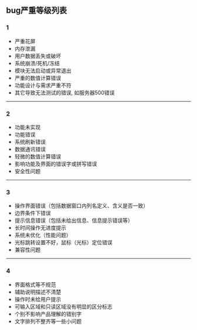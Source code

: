 ## bug严重等级列表
### 1
- 严重花屏
- 内存泄漏
- 用户数据丢失或破坏
- 系统崩溃/死机/冻结
- 模块无法启动或异常退出
- 严重的数值计算错误
- 功能设计与需求严重不符
- 其它导致无法测试的错误, 如服务器500错误
***
### 2
- 功能未实现
- 功能错误
- 系统刷新错误
- 数据通讯错误
- 轻微的数值计算错误
- 影响功能及界面的错误字或拼写错误
- 安全性问题
***
### 3
- 操作界面错误（包括数据窗口内列名定义、含义是否一致）
- 边界条件下错误
- 提示信息错误（包括未给出信息、信息提示错误等）
- 长时间操作无进度提示
- 系统未优化（性能问题）
- 光标跳转设置不好，鼠标（光标）定位错误
- 兼容性问题
***
### 4
- 界面格式等不规范
- 辅助说明描述不清楚
- 操作时未给用户提示
- 可输入区域和只读区域没有明显的区分标志
- 个别不影响产品理解的错别字
- 文字排列不整齐等一些小问题

